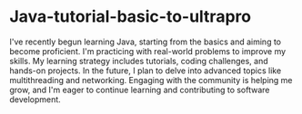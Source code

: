 # Java-tutorial-basic-to-ultrapro
I've recently begun learning Java, starting from the basics and aiming to become proficient. I'm practicing with real-world problems to improve my skills. My learning strategy includes tutorials, coding challenges, and hands-on projects. In the future, I plan to delve into advanced topics like multithreading and networking. Engaging with the community is helping me grow, and I'm eager to continue learning and contributing to software development.
